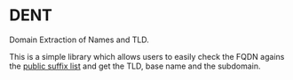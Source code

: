 # DENT
Domain Extraction of Names and TLD.

This is a simple library which allows users to easily check the FQDN agains the [public suffix list](https://publicsuffix.org/list/) and get the TLD, base name and the subdomain.

